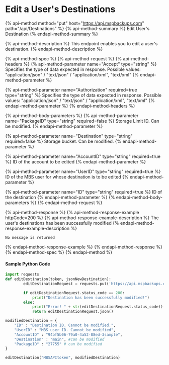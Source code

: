 # Edit a User's Destinations

{% api-method method="put" host="https://api.mspbackups.com" path="/api/Destinations" %}
{% api-method-summary %}
Edit User's Destination
{% endapi-method-summary %}

{% api-method-description %}
This endpoint enables you to edit a user's destination.
{% endapi-method-description %}

{% api-method-spec %}
{% api-method-request %}
{% api-method-headers %}
{% api-method-parameter name="Accept" type="string" %}
Specifies the type of data expected in response. Possible values:  "application/json" / "text/json" / "application/xml", "text/xml"
{% endapi-method-parameter %}

{% api-method-parameter name="Authorization" required=true type="string" %}
Specifies the type of data expected in response. Possible values:  "application/json" / "text/json" / "application/xml", "text/xml"
{% endapi-method-parameter %}
{% endapi-method-headers %}

{% api-method-body-parameters %}
{% api-method-parameter name="PackageID" type="string" required=false %}
Storage Limit ID. Can be modified.
{% endapi-method-parameter %}

{% api-method-parameter name="Destination" type="string" required=false %}
Storage bucket. Can be modified.
{% endapi-method-parameter %}

{% api-method-parameter name="AccountID" type="string" required=true %}
ID of the account to be edited
{% endapi-method-parameter %}

{% api-method-parameter name="UserID" type="string" required=true %}
ID of the MBS user for whose destination is to be edited
{% endapi-method-parameter %}

{% api-method-parameter name="ID" type="string" required=true %}
ID of the destination
{% endapi-method-parameter %}
{% endapi-method-body-parameters %}
{% endapi-method-request %}

{% api-method-response %}
{% api-method-response-example httpCode=200 %}
{% api-method-response-example-description %}
The user's destinations has been successfully modified
{% endapi-method-response-example-description %}

```
No message is returned
```
{% endapi-method-response-example %}
{% endapi-method-response %}
{% endapi-method-spec %}
{% endapi-method %}

#### Sample Python Code

```python
import requests
def editDestination(token, jsonNewDestination):
		editDestinationRequest = requests.put('https://api.mspbackups.com/api/Destinations', headers = { "Authorization": "Bearer " + token}, json = jsonNewDestination)

		if editDestinationRequest.status_code == 200:
			print("Destination has been successfully modified!")
		else:
			print("Error! " + str(editDestinationRequest.status_code))
			return editDestinationRequest.json()

modifiedDestination = {
	"ID" : "Destination ID. Cannot be modified.",
	"UserID" : "MBS user ID. Cannot be modified",
	"AccountID" : "94bf5b06-79a0-4a52-88ed-3sample",
	"Destination" : "main", #can be modified
	"PackageID" : "27755" # can be modified
}			

editDestination("MBSAPItoken", modifiedDestination)
```

